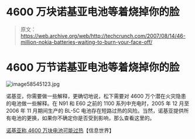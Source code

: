 # 4600 万块诺基亚电池等着烧掉你的脸

> 原文：<https://web.archive.org/web/http://techcrunch.com/2007/08/14/46-million-nokia-batteries-waiting-to-burn-your-face-off/>

# 4600 万节诺基亚电池等着烧掉你的脸

![image58545123.jpg](img/57a86333dd62439d4764c38a3c079646.png)

诺基亚，你需要做一些解释，更确切地说，松下需要对 4600 万个潜在火灾隐患的电池做一些解释。在 N91 和 E60 之前的 1100 系列中充电时，2005 年 12 月至 2006 年 11 月期间生产的 BL-5C 电池存在短路过热的风险。当然，诺基亚提供所有电池的更换，如果你不确定你是否受到影响，那么查看这里的。

[诺基亚称 4600 万块电池可能过热](https://web.archive.org/web/20201031163334/http://www.infoworld.com/article/07/08/14/Nokia-batteries-overheat_1.html)【信息世界】